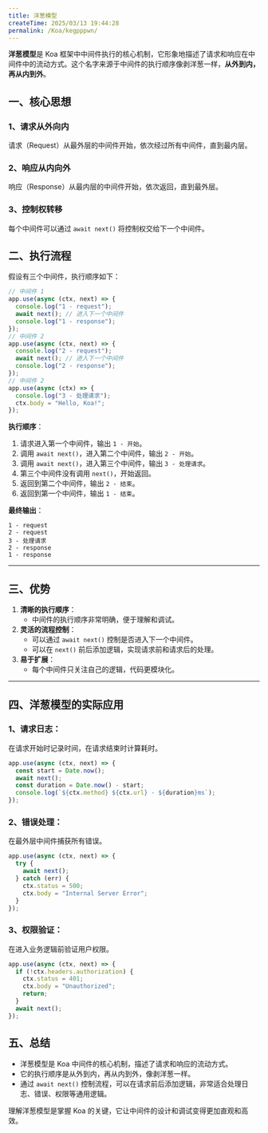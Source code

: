 ```yaml
---
title: 洋葱模型
createTime: 2025/03/13 19:44:28
permalink: /Koa/kegpppwn/
---
```


**洋葱模型**是 Koa 框架中中间件执行的核心机制，它形象地描述了请求和响应在中间件中的流动方式。这个名字来源于中间件的执行顺序像剥洋葱一样，**从外到内，再从内到外**。

## 一、核心思想

### 1、请求从外向内

请求（Request）从最外层的中间件开始，依次经过所有中间件，直到最内层。

### 2、响应从内向外

响应（Response）从最内层的中间件开始，依次返回，直到最外层。

### 3、控制权转移

每个中间件可以通过 `await next()` 将控制权交给下一个中间件。

## 二、执行流程

假设有三个中间件，执行顺序如下：

```javascript
// 中间件 1
app.use(async (ctx, next) => {
  console.log("1 - request");
  await next(); // 进入下一个中间件
  console.log("1 - response");
});
// 中间件 2
app.use(async (ctx, next) => {
  console.log("2 - request");
  await next(); // 进入下一个中间件
  console.log("2 - response");
});
// 中间件 2
app.use(async (ctx) => {
  console.log("3 - 处理请求");
  ctx.body = "Hello, Koa!";
});
```

**执行顺序**：

1. 请求进入第一个中间件，输出 `1 - 开始`。
2. 调用 `await next()`，进入第二个中间件，输出 `2 - 开始`。
3. 调用 `await next()`，进入第三个中间件，输出 `3 - 处理请求`。
4. 第三个中间件没有调用 `next()`，开始返回。
5. 返回到第二个中间件，输出 `2 - 结束`。
6. 返回到第一个中间件，输出 `1 - 结束`。

**最终输出**：

```
1 - request
2 - request
3 - 处理请求
2 - response
1 - response
```

---

## 三、优势

1. **清晰的执行顺序**：
   - 中间件的执行顺序非常明确，便于理解和调试。
2. **灵活的流程控制**：
   - 可以通过 `await next()` 控制是否进入下一个中间件。
   - 可以在 `next()` 前后添加逻辑，实现请求前和请求后的处理。
3. **易于扩展**：
   - 每个中间件只关注自己的逻辑，代码更模块化。

---

## 四、洋葱模型的实际应用

### 1、请求日志：

在请求开始时记录时间，在请求结束时计算耗时。

```javascript
app.use(async (ctx, next) => {
  const start = Date.now();
  await next();
  const duration = Date.now() - start;
  console.log(`${ctx.method} ${ctx.url} - ${duration}ms`);
});
```

### 2、错误处理：

在最外层中间件捕获所有错误。

```javascript
app.use(async (ctx, next) => {
  try {
    await next();
  } catch (err) {
    ctx.status = 500;
    ctx.body = "Internal Server Error";
  }
});
```

### 3、权限验证：

在进入业务逻辑前验证用户权限。

```javascript
app.use(async (ctx, next) => {
  if (!ctx.headers.authorization) {
    ctx.status = 401;
    ctx.body = "Unauthorized";
    return;
  }
  await next();
});
```

## 五、总结

- 洋葱模型是 Koa 中间件的核心机制，描述了请求和响应的流动方式。
- 它的执行顺序是从外到内，再从内到外，像剥洋葱一样。
- 通过 `await next()` 控制流程，可以在请求前后添加逻辑，非常适合处理日志、错误、权限等通用逻辑。

理解洋葱模型是掌握 Koa 的关键，它让中间件的设计和调试变得更加直观和高效。
